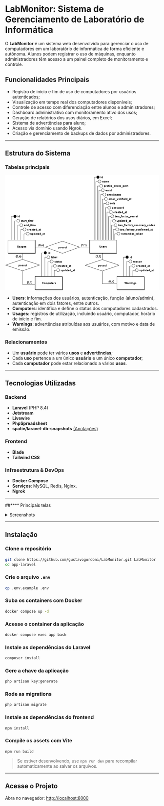 # LabMonitor: Sistema de Gerenciamento de Laboratório de Informática

O **LabMonitor** é um sistema web desenvolvido para gerenciar o uso de computadores em um laboratório de informática de forma eficiente e autônoma. Alunos podem registrar o uso de máquinas, enquanto administradores têm acesso a um painel completo de monitoramento e controle.

## Funcionalidades Principais

-   Registro de início e fim de uso de computadores por usuários autenticados;
-   Visualização em tempo real dos computadores disponíveis;
-   Controle de acesso com diferenciação entre alunos e administradores;
-   Dashboard administrativo com monitoramento ativo dos usos;
-   Geração de relatórios dos usos diários, em Excel;
-   Sistema de advertências para aluno;
-   Acesso via domínio usando Ngrok.
-   Criação e gerenciamento de backups de dados por administradores.

---

## Estrutura do Sistema

### Tabelas principais

<div align="center"><img src="public/images/labMonitorDER.png" width="700" /></div>
<!-- <div align="center"><img src="public/images/labMonitor.png" width="550" /></div> -->

-   **Users**: informações dos usuários, autenticação, função (aluno/admin), autenticação em dois fatores, entre outros.
-   **Computers**: identifica e define o status dos computadores cadastrados.
-   **Usages**: registros de utilização, incluindo usuário, computador, horário de início e fim.
-   **Warnings**: advertências atribuídas aos usuários, com motivo e data de emissão.

### Relacionamentos

-   Um **usuário** pode ter vários **usos** e **advertências**;
-   Cada **uso** pertence a um único **usuário** e um único **computador**;
-   Cada **computador** pode estar relacionado a vários **usos**.

---

## Tecnologias Utilizadas

### Backend

-   **Laravel** (PHP 8.4)
-   **Jetstream**
-   **Livewire**
-   **PhpSpreadsheet**
-   **spatie/laravel-db-snapshots** [(Anotações)](./snapshot.md)

### Frontend

-   **Blade**
-   **Tailwind CSS**

### Infraestrutura & DevOps

-   **Docker Compose**
-   **Serviços**: MySQL, Redis, Nginx.
-   **Ngrok**

---

##**** Principais telas

<details>
<summary>Screenshots</summary>
<br />
    <h3>Dashboard</h3>
    <div align="center"><img src="public/images/dashboard.png" width="700" /></div>    
    <br /><br />    
    <h3>Aluno - Seleção de Computador</h3>
    <div align="center"><img src="public/images/student/select-computer.png" width="700" /></div>    
    <h3>Aluno - Histórico</h3>
    <div align="center"><img src="public/images/student/history.png" width="700" /></div>
    <br /><br />    
    <h3>Administrador - Dashboard</h3>
    <div align="center"><img src="public/images/admin/admin.png" width="700" /></div>    
    <h3>Administrador - Lista de Alunos</h3>
    <div align="center"><img src="public/images/admin/students.png" width="700" /></div>    
    <h3>Administrador - Detalhes do Aluno</h3>
    <div align="center"><img src="public/images/admin/student-details.png" width="700" /></div>    
    <h3>Administrador - Computadores</h3>
    <div align="center"><img src="public/images/admin/computes.png" width="700" /></div>    
    <h3>Administrador - Detalhes do Computador</h3>
    <div align="center"><img src="public/images/admin/computer-details.png" width="700" /></div>    
</details>


---

## Instalação

### Clone o repositório

```sh
git clone https://github.com/gustavogordoni/LabMonitor.git LabMonitor
cd app-laravel
```

### Crie o arquivo `.env`

```sh
cp .env.example .env
```

### Suba os containers com Docker

```sh
docker compose up -d
```

### Acesse o container da aplicação

```sh
docker compose exec app bash
```

### Instale as dependências do Laravel

```sh
composer install
```

### Gere a chave da aplicação

```sh
php artisan key:generate
```

### Rode as migrations

```sh
php artisan migrate
```

<!--
### Rode as seeds

```sh
php artisan db:seed
```
-->

### Instale as dependências do frontend

```sh
npm install
```

### Compile os assets com Vite

```sh
npm run build
```

> Se estiver desenvolvendo, use `npm run dev` para recompilar automaticamente ao salvar os arquivos.

---

## Acesse o Projeto

Abra no navegador: [http://localhost:8000](http://localhost:8000)
